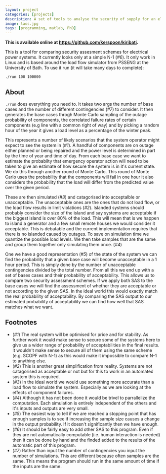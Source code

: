 ```yaml
---
layout: project
categories: [projects]
description: A set of tools to analyse the security of supply for an electrical power system. Developed for my Ph.D. it is based around a Monte Carlo Sampler and interfaces with CPF in Matlab for the simulations.
image: laos.jpg
tags: [programming, matlab, PhD]
---
```


**This is available online at <https://github.com/kerspoon/kiribati>.**

This is a tool for comparing security assesment schemes for electrical power systems. It currently looks only at a simple N-1 (*#6*). It only work in Linux and is based around the load flow simulator from PSSENG at the University of Bath. To use it run (it will take many days to complete):

    ./run 100 100000

## About

`./run` does everything you need to. It takes two args the number of base cases and the number of different contingencies (*#7*) to consider. It then generates the base cases throgh Monte Carlo sampling of the outage probability of components, the correlated failure rates of certain components (e.g line with a common right of way) and by picking a random hour of the year it gives a load level as a percentage of the winter peak.

This represents a number of likely scenarios that the system operator might expect to see the system in (*#1*). A handful of components are on outage either planned or being repaired and the power level is determined in part by the time of year and time of day. From each base case we want to estimate the probabilty that emergency operator action will need to be taken to give an estimate of how secure the system is in it's current state. We do this through another round of Monte Carlo. This round of Monte Carlo uses the probability that the components will fail in one hour it also considers the probability that the load will differ from the predicted value over the given period.

These are then simulated (*#3*) and catagorised into acceptalble or unacceptable. The unacceptable ones are the ones that do not load flow, or the load flow results in limit violations (*#2*). Islanded systems should probably consider the size of the island and say systems are acceptable if the biggest island is over 80% of the load. This will mean that is we happen to island a generator and a few small remote houses we would consider it acceptable. This is debatable and the current implementation requires that there is no islanded caused by outages. To save on simulation time we quantize the possible load levels. We then take samples that are the same and group them together only simulating them once. (*#4*)

One we have a good representation (*#5*) of the state of the system we can find the probability that a given base case will become unacceptable in a 1 hour period. This is simply done by the number of unacceptable contingencies divided by the total number. From all this we end up with a set of bases cases and their probability of acceptability. This allows us to compare two security assessment schemes. If we apply both SAS to the base cases we will find the assessment of whether they are acceptable or not according to the given SAS. In the ideal world this would exactly match the real probability of acceptability. By comparing the SAS output to our estimated probability of acceptability we can find how well that SAS matches what we want.

## Footnotes

- (*#1*) The real system will be optimised for price and for stability. As further work it would make sense to secure some of the systems here to give us a wider range of probability of acceptabilities in the final results. It wouldn't make sense to secure all of them using the same scheme (e.g. SCOPF with N-1) as this would make it impossible to compare N-1 to anything else.
- (*#2*) This is another great simplification from reality. Systems are not catagorised as acceptable or not but for this to work in an automated system this is required.
- (*#3*) In the ideal world we would use something more accurate than a load flow to simulate the system. Especially as we are looking at the effects of component failures.
- (*#4*) Although it has not been done it would be trivel to parrallelize the computation. Each simulation is entirely independent of the others and it's inputs and outputs are very small.
- (*#5*) The easiest way to tell if we are reached a stopping point that has enough samples is to see if increasing the sample size causes a change in the output probability. If it doesn't significantly then we have enough.
- (*#6*) It should be fairly easy to add other SAS to this program. Even if they are not automatically computable (i.e. human interaction is needed) then it can be done by hand and the finded added to the results of the automatic part of this program.
- (*#7*) Rather than input the number of contingencies you input the number of simulations. This are different because often samples are the same. This means the program should run in the same amount of time if the inputs are the same.




